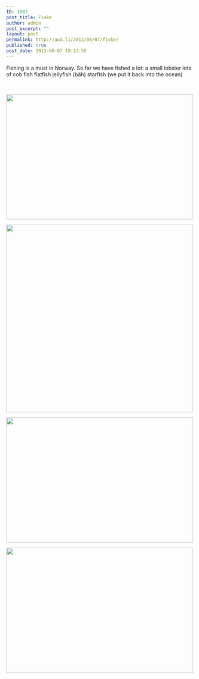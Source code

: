 ```yaml
---
ID: 1683
post_title: Fiske
author: admin
post_excerpt: ""
layout: post
permalink: http://aud.li/2012/08/07/fiske/
published: true
post_date: 2012-08-07 19:13:55
---
```

Fishing is a must in Norway. So far we have fished a lot:
a small lobster
lots of cob fish
flatfish
jellyfish (bäh)
starfish (we put it back into the ocean)

&nbsp;

<a href="http://aud.li/wp-content/uploads/2012/08/DSC_0013.jpg"><img class="alignnone  wp-image-1685" title="DSC_0013" src="http://aud.li/wp-content/uploads/2012/08/DSC_0013.jpg" alt="" width="500" height="333" /></a>

<a href="http://aud.li/wp-content/uploads/2012/08/DSC_0015.jpg"><img title="DSC_0015" src="http://aud.li/wp-content/uploads/2012/08/DSC_0015.jpg" alt="" width="500" /></a>

<a href="http://aud.li/wp-content/uploads/2012/08/DSC_0019.jpg"><img title="DSC_0019" src="http://aud.li/wp-content/uploads/2012/08/DSC_0019.jpg" alt="" width="500" height="333" /></a>

<a href="http://aud.li/wp-content/uploads/2012/08/DSC_0010.jpg"><img class="alignnone  wp-image-1684" title="DSC_0010" src="http://aud.li/wp-content/uploads/2012/08/DSC_0010.jpg" alt="" width="500" height="334" /></a>

&nbsp;